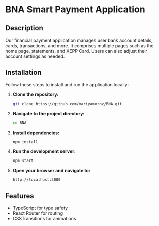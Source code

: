 # BNA Smart Payment Application 

## Description
Our financial payment application manages user bank account details, cards, transactions, and more.
 It comprises multiple pages such as the home page, statements, and XEPP Card. 
 Users can also adjust their account settings as needed.

## Installation
Follow these steps to install and run the application locally:

1. **Clone the repository:**
   ```bash
   git clone https://github.com/mariyamoroz/BNA.git
   
2. **Navigate to the project directory:**
    ```bash
   cd BNA

3. **Install dependencies:**
    ```bash
   npm install

4. **Run the development server:**
    ```bash
   npm start

5. **Open your browser and navigate to:**
    ```bash
   http://localhost:3000

## Features
- TypeScript for type safety
- React Router for routing
- CSSTransitions for animations